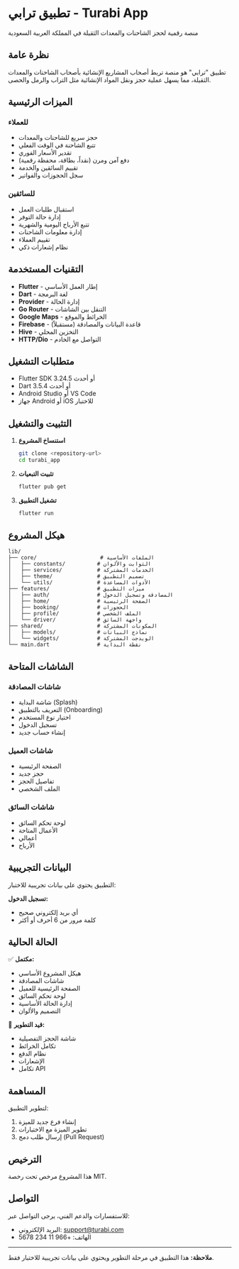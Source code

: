 # تطبيق ترابي - Turabi App

منصة رقمية لحجز الشاحنات والمعدات الثقيلة في المملكة العربية السعودية

## نظرة عامة

تطبيق "ترابي" هو منصة تربط أصحاب المشاريع الإنشائية بأصحاب الشاحنات والمعدات الثقيلة، مما يسهل عملية حجز ونقل المواد الإنشائية مثل التراب والرمل والحصى.

## الميزات الرئيسية

### للعملاء
- حجز سريع للشاحنات والمعدات
- تتبع الشاحنة في الوقت الفعلي
- تقدير الأسعار الفوري
- دفع آمن ومرن (نقداً، بطاقة، محفظة رقمية)
- تقييم السائقين والخدمة
- سجل الحجوزات والفواتير

### للسائقين
- استقبال طلبات العمل
- إدارة حالة التوفر
- تتبع الأرباح اليومية والشهرية
- إدارة معلومات الشاحنات
- تقييم العملاء
- نظام إشعارات ذكي

## التقنيات المستخدمة

- **Flutter** - إطار العمل الأساسي
- **Dart** - لغة البرمجة
- **Provider** - إدارة الحالة
- **Go Router** - التنقل بين الشاشات
- **Google Maps** - الخرائط والموقع
- **Firebase** - قاعدة البيانات والمصادقة (مستقبلاً)
- **Hive** - التخزين المحلي
- **HTTP/Dio** - التواصل مع الخادم

## متطلبات التشغيل

- Flutter SDK 3.24.5 أو أحدث
- Dart 3.5.4 أو أحدث
- Android Studio أو VS Code
- جهاز Android أو iOS للاختبار

## التثبيت والتشغيل

1. **استنساخ المشروع**
   ```bash
   git clone <repository-url>
   cd turabi_app
   ```

2. **تثبيت التبعيات**
   ```bash
   flutter pub get
   ```

3. **تشغيل التطبيق**
   ```bash
   flutter run
   ```

## هيكل المشروع

```
lib/
├── core/                    # الملفات الأساسية
│   ├── constants/          # الثوابت والألوان
│   ├── services/           # الخدمات المشتركة
│   ├── theme/              # تصميم التطبيق
│   └── utils/              # الأدوات المساعدة
├── features/               # ميزات التطبيق
│   ├── auth/               # المصادقة وتسجيل الدخول
│   ├── home/               # الصفحة الرئيسية
│   ├── booking/            # الحجوزات
│   ├── profile/            # الملف الشخصي
│   └── driver/             # واجهة السائق
├── shared/                 # المكونات المشتركة
│   ├── models/             # نماذج البيانات
│   └── widgets/            # الويدجت المشتركة
└── main.dart               # نقطة البداية
```

## الشاشات المتاحة

### شاشات المصادقة
- شاشة البداية (Splash)
- التعريف بالتطبيق (Onboarding)
- اختيار نوع المستخدم
- تسجيل الدخول
- إنشاء حساب جديد

### شاشات العميل
- الصفحة الرئيسية
- حجز جديد
- تفاصيل الحجز
- الملف الشخصي

### شاشات السائق
- لوحة تحكم السائق
- الأعمال المتاحة
- أعمالي
- الأرباح

## البيانات التجريبية

التطبيق يحتوي على بيانات تجريبية للاختبار:

**تسجيل الدخول:**
- أي بريد إلكتروني صحيح
- كلمة مرور من 6 أحرف أو أكثر

## الحالة الحالية

✅ **مكتمل:**
- هيكل المشروع الأساسي
- شاشات المصادقة
- الصفحة الرئيسية للعميل
- لوحة تحكم السائق
- إدارة الحالة الأساسية
- التصميم والألوان

🚧 **قيد التطوير:**
- شاشة الحجز التفصيلية
- تكامل الخرائط
- نظام الدفع
- الإشعارات
- تكامل API

## المساهمة

لتطوير التطبيق:

1. إنشاء فرع جديد للميزة
2. تطوير الميزة مع الاختبارات
3. إرسال طلب دمج (Pull Request)

## الترخيص

هذا المشروع مرخص تحت رخصة MIT.

## التواصل

للاستفسارات والدعم الفني، يرجى التواصل عبر:
- البريد الإلكتروني: support@turabi.com
- الهاتف: +966 11 234 5678

---

**ملاحظة:** هذا التطبيق في مرحلة التطوير ويحتوي على بيانات تجريبية للاختبار فقط.

